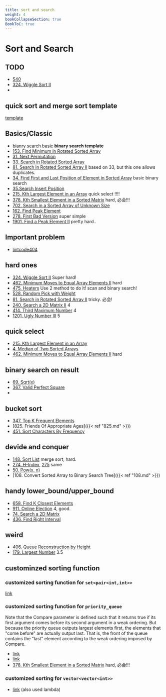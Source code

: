 ```yaml
---
title: sort and search
weight: 4
bookCollapseSection: true
BookToC: true
---
```

#  Sort and Search


## TODO
- [540](540)
- [324. Wiggle Sort II](324)
- 
## quick sort and merge sort template
[template](quicksort_mergesort.md)

## Basics/Classic
- [bianry search basic](704) **binary search template**
- [153. Find Minimum in Rotated Sorted Array](153)
- [31. Next Permutation](31)
- [33. Search in Rotated Sorted Array](33)
- [81. Search in Rotated Sorted Array II](81) based on 33, but this one allows duplicates.
- [34. Find First and Last Position of Element in Sorted Array](34) basic binary search
- [35.Search Insert Position](35)
- [215. Kth Largest Element in an Array](215) quick select !!!!
- [378. Kth Smallest Element in a Sorted Matrix](378) hard, 必会!!!
- [702. Search in a Sorted Array of Unknown Size](702)
- [162. Find Peak Element](162)
- [278. First Bad Version](278) super simple
- [1901. Find a Peak Element II](1901) pretty hard..

## Important problem
- [lintcode404](lintcode404)

## hard ones
- [324. Wiggle Sort II](324) Super hard!
- [462. Minimum Moves to Equal Array Elements II](462) hard
- [475. Heaters](475)  Use 2 method to do it! scan and binary search!
- [528. Random Pick with Weight](528)
- [81. Search in Rotated Sorted Array II](81) tricky. 必会!
- [240. Search a 2D Matrix II](240) 4
- [414. Third Maximum Number](414) 4
- [1201. Ugly Number III](1201) 5

## quick select
- [215. Kth Largest Element in an Array](215) 
- [4. Median of Two Sorted Arrays](4)
- [462. Minimum Moves to Equal Array Elements II](462) hard

## binary search on result
- [69. Sqrt(x)](69)
- [367. Valid Perfect Square](367)
- 
## bucket sort
- [347. Top K Frequent Elements](347)
- [825. Friends Of Appropriate Ages]({{< ref "825.md" >}})
- [451. Sort Characters By Frequency](451)

## devide and conquer
- [148. Sort List](148) merge sort, hard.
- [274. H-Index](274), [275](275.md) same
- [50. Pow(x, n)](50)
- [108. Convert Sorted Array to Binary Search Tree]({{< ref "108.md" >}})

## handy lower_bound/upper_bound
- [658. Find K Closest Elements](658)
- [911. Online Election](911) 4, good.
- [74. Search a 2D Matrix](74)
- [436. Find Right Interval](436)

## weird
- [406. Queue Reconstruction by Height](406)
- [179. Largest Number](179) 3.5


## custominzed sorting function

### customized sorting function for `set<pair<int,int>>`
[link](451)

### customized sorting function for `priority_queue`
Note that the Compare parameter is defined such that it
returns true if its first argument comes before its second 
argument in a weak ordering. But because the priority queue 
outputs largest elements first, the elements that
"come before" are actually output last. That is, the front 
of the queue contains the "last" element according to the 
weak ordering imposed by Compare.

- [link](692)
- [link](23)
- [378. Kth Smallest Element in a Sorted Matrix](378) hard, 必会!!!

### customized sorting for `vector<vector<int>>`

- [link](973) (also used lambda)
